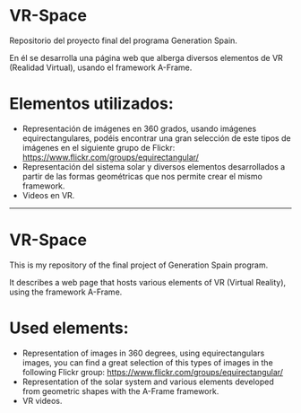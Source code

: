 # VR-Space

Repositorio del proyecto final del programa Generation Spain.

En él se desarrolla una página web que alberga diversos elementos de VR (Realidad Virtual), usando el framework A-Frame.

# Elementos utilizados: 
- Representación de imágenes en 360 grados, usando imágenes equirectangulares, podéis encontrar una gran selección de este tipos de imágenes en el siguiente grupo de Flickr: https://www.flickr.com/groups/equirectangular/
- Representación del sistema solar y diversos elementos desarrollados a partir de las formas geométricas que nos permite crear el mismo framework.
- Videos en VR.

------------------------------------------------------------------------------------------------------------------------------------------
# VR-Space

This is my repository of the final project of Generation Spain program.

It describes a web page that hosts various elements of VR (Virtual Reality), using the framework A-Frame.

# Used elements:
- Representation of images in 360 degrees, using equirectangulars images, you can find a great selection of this types of images in the following Flickr group: https://www.flickr.com/groups/equirectangular/
- Representation of the solar system and various elements developed from geometric shapes with the A-Frame framework.
- VR videos.
